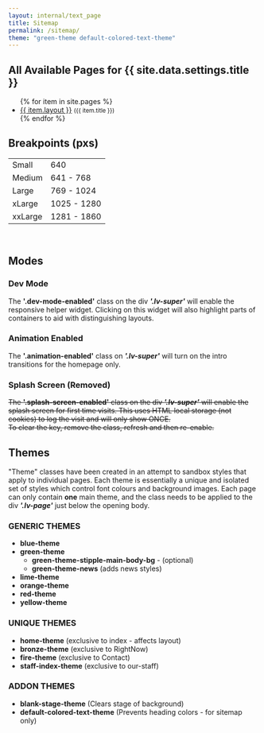 ```yaml
---
layout: internal/text_page
title: Sitemap
permalink: /sitemap/
theme: "green-theme default-colored-text-theme"
---
```


<h2>All Available Pages for {{ site.data.settings.title }}</h2>

<ul class="triangle-list check-list">
	{% for item in site.pages %}
		<li><a href="{{ item.url }}">{{ item.layout }}</a> <small>({{ item.title }})</small></li>
	{% endfor %}
</ul>

<h2>Breakpoints (pxs)</h2>

<table style="width: 300px;">
	<tr>
		<td>Small</td>
		<td>640</td>
	</tr>
	<tr>
		<td>Medium</td>
		<td>641 - 768</td>
	</tr>
	<tr>
		<td>Large</td>
		<td>769 - 1024</td>
	</tr>
	<tr>
		<td>xLarge</td>
		<td>1025 - 1280</td>
	</tr>
	<tr>
		<td>xxLarge</td>
		<td>1281 - 1860</td>
	</tr>
</table>

<br>

<h2>Modes</h2>

<h3>Dev Mode</h3>
<p class="panel">The <b>'.dev-mode-enabled'</b> class on the div <b><i>'.lv-super'</i></b> will enable the responsive helper widget. Clicking on this widget will also highlight parts of containers to aid with distinguishing layouts.</p>

<h3>Animation Enabled</h3>
<p class="panel">The <b>'.animation-enabled'</b> class on <b><i>'.lv-super'</i></b> will turn on the intro transitions for the homepage only.</p>

<h3>Splash Screen (Removed)</h3>
<strike><p class="panel">The <b>'.splash-screen-enabled'</b> class on the div <b><i>'.lv-super'</i></b> will enable the splash screen for first time visits. This uses HTML local storage (not cookies) to log the visit and will only show ONCE.<br>
To clear the key, remove the class, refresh and then re-enable.</p></strike>

<h2>Themes</h2>

<p>"Theme" classes have been created in an attempt to sandbox styles that apply to individual pages. Each theme is essentially a unique and isolated set of styles which control font colours and background images. Each page can only contain <b>one</b> main theme, and the class needs to be applied to the div <b><i>'.lv-page'</i></b> just below the opening body.</p>

<h3 style="text-transform: uppercase;">GENERIC THEMES</h3>

<ul>
	<li class="blue-text-color"><strong>blue-theme</strong></li>
	<li class="green-text-color">
		<strong>green-theme</strong>
		<ul>
			<li><strong>green-theme-stipple-main-body-bg</strong> - (optional)</li>
			<li><strong>green-theme-news</strong> (adds news styles)</li>
		</ul>
	</li>
	<li class="lime-text-color"><strong>lime-theme</strong></li>
	<li class="orange-text-color"><strong>orange-theme</strong></li>
	<li class="red-text-color"><strong>red-theme</strong></li>
	<li class="yellow-text-color"><strong>yellow-theme</strong></li>
</ul>

<h3 style="text-transform: uppercase;">UNIQUE THEMES</h3>

<ul>
	<li><strong>home-theme</strong> (exclusive to index - affects layout)</li>
	<li class="bronze-text-color"><strong>bronze-theme</strong> (exclusive to RightNow)</li>
	<li><strong>fire-theme</strong> (exclusive to Contact)</li>
	<li><strong>staff-index-theme</strong> (exclusive to our-staff)</li>
</ul>

<h3 style="text-transform: uppercase;">ADDON THEMES</h3>

<ul>
	<li><strong>blank-stage-theme</strong> (Clears stage of background)</li>
	<li><strong>default-colored-text-theme</strong> (Prevents heading colors - for sitemap only)</li>
</ul>


